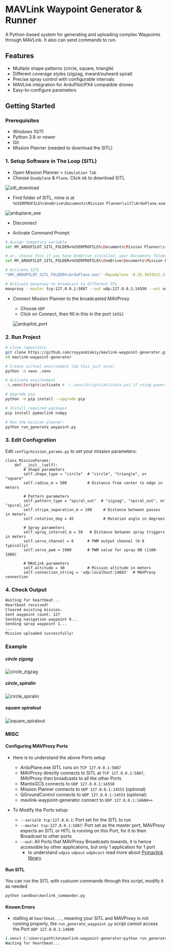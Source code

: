 # MAVLink Waypoint Generator & Runner

A Python-based system for generating and uploading complex Waypoints through MAVLink. It also can send commands to run.

## Features

- Multiple shape patterns (circle, square, triangle)
- Different coverage styles (zigzag, inward/outward spiral)
- Precise spray control with configurable intervals
- MAVLink integration for ArduPilot/PX4 compatible drones
- Easy-to-configure parameters

## Getting Started

### Prerequisites

- Windows 10/11
- Python 3.8 or newer
- Git
- Mission Planner (needed to download the SITL)

### 1. Setup Software in The Loop (SITL)
- Open Mission Planner > `Simulation Tab`
- Choose `Quadplane` & `Plane`. Click ok to download SITL

![sitl_download](docs/sitl_download.png)

- Find folder of SITL, mine is at `%USERPROFILE%\OneDrive\Documents\Mission Planner\sitl\ArduPlane.exe`

![arduplane_exe](docs/arduplane_exe.png)

- Disconnect

- Activate Command Prompt
```bash
# Assign temporary variable
set MY_ARDUPILOT_SITL_FOLDER=%USERPROFILE%\Documents\Mission Planner\sitl

# or, choose this if you have OneDrive installed, your Documents folder probably have moved here
set MY_ARDUPILOT_SITL_FOLDER=%USERPROFILE%\OneDrive\Documents\Mission Planner\sitl

# Activate SITL
"%MY_ARDUPILOT_SITL_FOLDER%\ArduPlane.exe" -Mquadplane -O-35.3633522,149.1652409,587.067920000005,0 -s1 --serial0 tcp:127.0.0.1 --defaults "%MY_ARDUPILOT_SITL_FOLDER%\default_params\quadplane.parm"

# Activate mavproxy to broadcast to different IPs
mavproxy --master tcp:127.0.0.1:5887 --out udp:127.0.0.1:14550 --out udp:127.0.0.1:14552 --out udp:localhost:14601 --out udpin:localhost:14602 --out udpout:localhost:14603 --out udpbcast:192.168.2.255:14700
```

- Connect Mission Planner to the broadcasted MAVProxy
    - Choose `UDP`
    - Click on Connect, then fill in this in the port `14552`
    
    ![ardupilot_port](docs/ardupilot_port.png)

### 2. Run Project

```bash
# Clone repository
git clone https://github.com/royyandzakiy/mavlink-waypoint-generator.git
cd mavlink-waypoint-generator

# Create virtual environment (do this just once)
python -m venv .venv

# Activate environment
.\.venv\Scripts\activate # .\.venv\Scripts\Activate.ps1 if using powershell

# Upgrade pip
python -m pip install --upgrade pip

# Install required packages
pip install pymavlink numpy

# Run the mission planner:
python run_generate_waypoint.py
```

### 3. Edit Confugration
Edit `config/mission_params.py` to set your mission parameters:
```
class MissionParams:
    def __init__(self):
        # Shape parameters
        self.shape_type = "circle"  # "circle", "triangle", or "square"
        self.radius_m = 500         # Distance from center to edge in meters
        
        # Pattern parameters
        self.pattern_type = "spiral_out"  # "zigzag", "spiral_out", or "spiral_in"
        self.stripe_separation_m = 100     # Distance between passes in meters
        self.rotation_deg = 45             # Rotation angle in degrees
        
        # Spray parameters
        self.spray_interval_m = 50   # Distance between spray triggers in meters
        self.servo_channel = 6      # PWM output channel (6-9 typically)
        self.servo_pwm = 1900       # PWM value for spray ON (1100-1900)
        
        # MAVLink parameters
        self.altitude = 30          # Mission altitude in meters
        self.connection_string = 'udp:localhost:14603'  # MAVProxy connection
```

### 4. Check Output
```bash
Waiting for heartbeat...
Heartbeat received!
Cleared existing mission.
Sent waypoint count: 127
Sending navigation waypoint 0...
Sending spray waypoint 1...
...
Mission uploaded successfully!
```

### Example
##### circle zigzag
![circle_zigzag](docs/circle_zigzag.png)

##### circle_spiralin
![circle_spiralin](docs/circle_spiralin.png)

##### square spiralout
![square_spiralout](docs/square_spiralout.png)

### MISC
#### Configuring MAVProxy Ports
- Here is to understand the above Ports setup
    - ArduPlane.exe SITL runs on `TCP 127.0.0.1:5887`
    - MAVProxy directly connects to SITL at `TCP 127.0.0.1:5887`, MAVProxy then broadcasts to all the other Ports
    - MantisGCS connects to `UDP 127.0.0.1:14550`
    - Mission Planner connects to `UDP 127.0.0.1:14552` (optional)
    - QGroundControl connects to `UDP 127.0.0.1:14553` (optional)
    - mavlink-waypoint-generator connect to `UDP 127.0.0.1:14600++`

- To Modify the Ports setup:
    - `--serial0 tcp:127.0.0.1`: Port set for the SITL to run
    - `--master tcp:127.0.0.1:5887`: Port set as the master port, MAVProxy expects an SITL or HITL is running on this Port, for it to then Broadcast to other ports
    - `--out`: All Ports that MAVProxy Broadcasts towards, it is hence accessible by other applications, but only 1 application for 1 port
        - to understand `udpin` `udpout` `udpbcast` read more about [Pymavlink library](https://mavlink.io/en/mavgen_python/)

#### Run SITL
You can run the SITL with custuom commands through this script, modify it as needed

`python sandbox\mavlink_commander.py`

#### Known Errors
- stalling at `heartbeat...`, meaning your SITL and MAVProxy is not running properly, the `run_generate_waypoint.py` script cannot access the Port `UDP 127.0.0.1:14600`
```bash
(.venv) C:\Users\path\to\mavlink-waypoint-generator>python run_generate_waypoint.py
Waiting for heartbeat...
```
